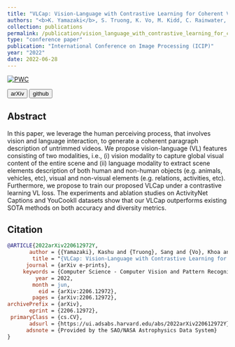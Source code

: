 ```yaml
---
title: "VLCap: Vision-Language with Contrastive Learning for Coherent Video Paragraph Captioning"
authors: "<b>K. Yamazaki</b>, S. Truong, K. Vo, M. Kidd, C. Rainwater, K. Luu, N. Le"
collection: publications
permalink: /publication/vision_language_with_contrastive_learning_for_coherent_video_paragraph_captioning
type: "conference paper"
publication: "International Conference on Image Processing (ICIP)"
year: "2022"
date: 2022-06-28
---
```

[![PWC](https://img.shields.io/endpoint.svg?url=https://paperswithcode.com/badge/vlcap-vision-language-with-contrastive/video-captioning-on-activitynet-captions)](https://paperswithcode.com/sota/video-captioning-on-activitynet-captions?p=vlcap-vision-language-with-contrastive)

<button class="btn btn-round btn-sm btn-ghost-blue" onclick="location.href='https://arxiv.org/abs/2206.12972'">arXiv</button> <button class="btn btn-round btn-sm btn-ghost-blue" onclick="location.href='https://github.com/UARK-AICV/VLCAP'">github</button>


## Abstract
In this paper, we leverage the human perceiving process, that involves vision and language interaction, to generate a coherent paragraph description of untrimmed videos. We propose vision-language (VL) features consisting of two modalities, i.e., (i) vision modality to capture global visual content of the entire scene and (ii) language modality to extract scene elements description of both human and non-human objects (e.g. animals, vehicles, etc), visual and non-visual elements (e.g. relations, activities, etc). Furthermore, we propose to train our proposed VLCap under a contrastive learning VL loss. The experiments and ablation studies on ActivityNet Captions and YouCookII datasets show that our VLCap outperforms existing SOTA methods on both accuracy and diversity metrics. 

## Citation
```bibtex
@ARTICLE{2022arXiv220612972Y,
       author = {{Yamazaki}, Kashu and {Truong}, Sang and {Vo}, Khoa and {Kidd}, Michael and {Rainwater}, Chase and {Luu}, Khoa and {Le}, Ngan},
        title = "{VLCap: Vision-Language with Contrastive Learning for Coherent Video Paragraph Captioning}",
      journal = {arXiv e-prints},
     keywords = {Computer Science - Computer Vision and Pattern Recognition},
         year = 2022,
        month = jun,
          eid = {arXiv:2206.12972},
        pages = {arXiv:2206.12972},
archivePrefix = {arXiv},
       eprint = {2206.12972},
 primaryClass = {cs.CV},
       adsurl = {https://ui.adsabs.harvard.edu/abs/2022arXiv220612972Y},
      adsnote = {Provided by the SAO/NASA Astrophysics Data System}
}
```
